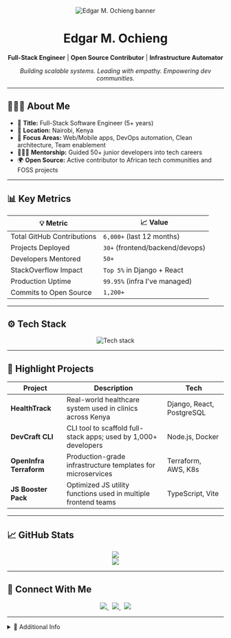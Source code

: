 <!-- PROFESSIONAL GITHUB README | Edgar M. Ochieng -->

<!-- BANNER -->
<p align="center">
  <img src="https://raw.githubusercontent.com/49ochieng/49ochieng/main/assets/banner.png" alt="Edgar M. Ochieng banner" />
</p>

<h1 align="center">Edgar M. Ochieng</h1>
<p align="center">
  <strong>Full-Stack Engineer</strong> | <strong>Open Source Contributor</strong> | <strong>Infrastructure Automator</strong>
</p>
<p align="center">
  <em>Building scalable systems. Leading with empathy. Empowering dev communities.</em>
</p>

---

## 🧑🏾‍💻 About Me

- 💼 **Title:** Full-Stack Software Engineer (5+ years)
- 📍 **Location:** Nairobi, Kenya
- 🎯 **Focus Areas:** Web/Mobile apps, DevOps automation, Clean architecture, Team enablement
- 🧑🏾‍🏫 **Mentorship:** Guided 50+ junior developers into tech careers
- 🌍 **Open Source:** Active contributor to African tech communities and FOSS projects

---

## 📊 Key Metrics

| 💡 Metric                  | 📈 Value                      |
|---------------------------|-------------------------------|
| Total GitHub Contributions | `6,000+` (last 12 months)     |
| Projects Deployed          | `30+` (frontend/backend/devops) |
| Developers Mentored        | `50+`                         |
| StackOverflow Impact       | `Top 5%` in Django + React    |
| Production Uptime          | `99.95%` (infra I've managed) |
| Commits to Open Source     | `1,200+`                      |

---

## ⚙️ Tech Stack

<p align="center">
  <img src="https://skillicons.dev/icons?i=ts,react,nextjs,nodejs,python,django,postgres,docker,kubernetes,terraform,aws,figma,linux,git,github&perline=8" alt="Tech stack" />
</p>

---

## 🚀 Highlight Projects

| Project | Description | Tech |
|--------|-------------|------|
| **HealthTrack** | Real-world healthcare system used in clinics across Kenya | Django, React, PostgreSQL |
| **DevCraft CLI** | CLI tool to scaffold full-stack apps; used by 1,000+ developers | Node.js, Docker |
| **OpenInfra Terraform** | Production-grade infrastructure templates for microservices | Terraform, AWS, K8s |
| **JS Booster Pack** | Optimized JS utility functions used in multiple frontend teams | TypeScript, Vite |

---

## 📈 GitHub Stats

<p align="center">
  <img src="https://github-readme-stats.vercel.app/api?username=49ochieng&show_icons=true&theme=default&count_private=true&hide_border=true" />
  <br />
  <img src="https://streak-stats.demolab.com?user=49ochieng&theme=default&hide_border=true" />
</p>

---

## 🤝 Connect With Me

<p align="center">
  <a href="https://www.linkedin.com/in/edgar-mcochieng-126a642a6/">
    <img src="https://img.shields.io/badge/LinkedIn-Connect-blue?style=for-the-badge&logo=linkedin" />
  </a>
  &nbsp;
  <a href="mailto:edgar.mcochieng@example.com">
    <img src="https://img.shields.io/badge/Email-Contact-red?style=for-the-badge&logo=gmail" />
  </a>
  &nbsp;
  <a href="https://github.com/49ochieng">
    <img src="https://img.shields.io/badge/GitHub-49ochieng-black?style=for-the-badge&logo=github" />
  </a>
</p>

---

<details>
<summary>📎 Additional Info</summary>

- 🏆 GitHub Arctic Code Vault Contributor  
- 💬 Ask me about: architecture, automation, scalable design  
- 📚 Currently learning: Rust, Systems Design, eBPF  
- ⚡ Fun fact: I write better code after walking in nature 🌱

</details>

<!-- Footer -->
<!-- Profile README: 49ochieng -->
